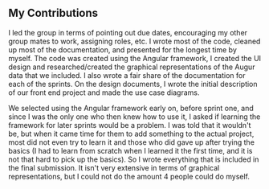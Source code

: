 ## My Contributions

 I led the group in terms of pointing out due dates, encouraging my other group mates to work, assigning roles, etc. I wrote most of the code, cleaned up most of the documentation, and presented for the longest time by myself. The code was created using the Angular framework, I created the UI design and researched/created the graphical representations of the Augur data that we included. I also wrote a fair share of the documentation for each of the sprints. On the design documents, I wrote the initial description of our front end project and made the use case diagrams.
   
We selected using the Angular framework early on, before sprint one, and since I was the only one who then knew how to use it, I asked if learning the framework for later sprints would be a problem. I was told that it wouldn't be, but when it came time for them to add something to the actual project, most did not even try to learn it and those who did gave up after trying the basics (I had to learn from scratch when I learned it the first time, and it is not that hard to pick up the basics). So I wrote everything that is included in the final submission. It isn't very extensive in terms of graphical representations, but I could not do the amount 4 people could do myself.


